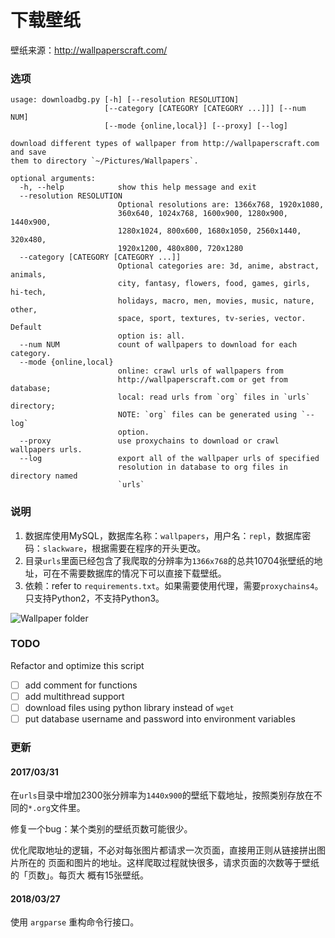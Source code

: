 下载壁纸
==========

壁纸来源：http://wallpaperscraft.com/

### 选项

``` shell
usage: downloadbg.py [-h] [--resolution RESOLUTION]
                     [--category [CATEGORY [CATEGORY ...]]] [--num NUM]
                     [--mode {online,local}] [--proxy] [--log]

download different types of wallpaper from http://wallpaperscraft.com and save
them to directory `~/Pictures/Wallpapers`.

optional arguments:
  -h, --help            show this help message and exit
  --resolution RESOLUTION
                        Optional resolutions are: 1366x768, 1920x1080,
                        360x640, 1024x768, 1600x900, 1280x900, 1440x900,
                        1280x1024, 800x600, 1680x1050, 2560x1440, 320x480,
                        1920x1200, 480x800, 720x1280
  --category [CATEGORY [CATEGORY ...]]
                        Optional categories are: 3d, anime, abstract, animals,
                        city, fantasy, flowers, food, games, girls, hi-tech,
                        holidays, macro, men, movies, music, nature, other,
                        space, sport, textures, tv-series, vector. Default
                        option is: all.
  --num NUM             count of wallpapers to download for each category.
  --mode {online,local}
                        online: crawl urls of wallpapers from
                        http://wallpaperscraft.com or get from database;
                        local: read urls from `org` files in `urls` directory;
                        NOTE: `org` files can be generated using `--log`
                        option.
  --proxy               use proxychains to download or crawl wallpapers urls.
  --log                 export all of the wallpaper urls of specified
                        resolution in database to org files in directory named
                        `urls`
```

### 说明

1. 数据库使用MySQL，数据库名称：`wallpapers`，用户名：`repl`，数据库密码：`slackware`，根据需要在程序的开头更改。
2. 目录`urls`里面已经包含了我爬取的分辨率为`1366x768`的总共10704张壁纸的地址，可在不需要数据库的情况下可以直接下载壁纸。
3. 依赖：refer to `requirements.txt`。如果需要使用代理，需要`proxychains4`。只支持Python2，不支持Python3。

![Wallpaper folder](http://wstaw.org/m/2017/03/17/plasma-desktopqj1799.png)

### TODO

Refactor and optimize this script

- [ ] add comment for functions
- [ ] add multithread support
- [ ] download files using python library instead of `wget`
- [ ] put database username and password into environment variables

### 更新

#### 2017/03/31

在`urls`目录中增加2300张分辨率为`1440x900`的壁纸下载地址，按照类别存放在不同的`*.org`文件里。

修复一个bug：某个类别的壁纸页数可能很少。

优化爬取地址的逻辑，不必对每张图片都请求一次页面，直接用正则从链接拼出图片所在的
页面和图片的地址。这样爬取过程就快很多，请求页面的次数等于壁纸的「页数」。每页大
概有15张壁纸。

#### 2018/03/27

使用 `argparse` 重构命令行接口。
